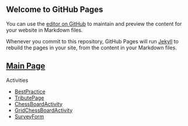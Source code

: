 ## Welcome to GitHub Pages

You can use the [editor on GitHub](https://github.com/rayleigh17/batch5-activities/edit/main/README.md) to maintain and preview the content for your website in Markdown files.

Whenever you commit to this repository, GitHub Pages will run [Jekyll](https://jekyllrb.com/) to rebuild the pages in your site, from the content in your Markdown files.


<h2><a href="https://rayleigh17.github.io/batch5-activities/" target="_blank">Main Page</a></h2>

Activities
- [BestPractice](Assignment1/index.html)
- [TributePage](TributePage/index.html)
- [ChessBoardActivity](ChessBoardActivity/index.html)
- [GridChessBoardActivity](GridChessBoardActivity/index.html)
- <a href="https://rayleigh17.github.io/batch5-activities/SurveyForm/index.html">SurveyForm</a>
